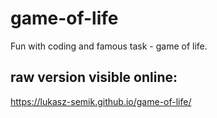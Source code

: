 # game-of-life
Fun with coding and famous task - game of life. 
## raw version visible online: 
https://lukasz-semik.github.io/game-of-life/
